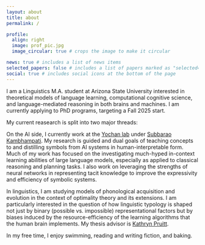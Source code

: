 ```yaml
---
layout: about
title: about
permalink: /

profile:
  align: right
  image: prof_pic.jpg
  image_circular: true # crops the image to make it circular

news: true # includes a list of news items
selected_papers: false # includes a list of papers marked as "selected={true}"
social: true # includes social icons at the bottom of the page
---
```


I am a Linguistics M.A. student at Arizona State University interested in theoretical models of language learning, computational cognitive science, and language-mediated reasoning in both brains and machines. I am currently applying to PhD programs, targeting a Fall 2025 start.

My current reasearch is split into two major threads:

On the AI side, I currently work at the [Yochan lab](https://yochan-lab.github.io/home/) under [Subbarao Kambhampati](https://rakaposhi.eas.asu.edu/). My research is guided and dual goals of teaching concepts to and distilling symbols from AI systems in human-interpretable form. Much of my work has focused on the investigating much-hyped in-context learning abilities of large language models, especially as applied to classical reasoning and planning tasks. I also work on leveraging the strengths of neural networks in representing tacit knowledge to improve the expressivity and efficiency of symbolic systems.

In linguistics, I am studying models of phonological acquisition and evolution in the context of optimality theory and its extensions. I am particularly interested in the question of how linguistic typology is shaped not just by binary (possible vs. impossible) representational factors but by biases induced by the resource-efficiency of the learning algorithms that the human brain implements. My thesis advisor is [Kathryn Pruitt](https://sites.google.com/view/kathryn-pruitt/).

In my free time, I enjoy swimming, reading and writing fiction, and baking.
